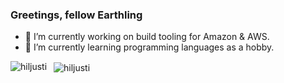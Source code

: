 ### Greetings, fellow Earthling

- 🔭 I’m currently working on build tooling for Amazon & AWS.
- 🌱 I’m currently learning programming languages as a hobby.

<p>
  <img src="https://github-readme-stats.vercel.app/api/top-langs?username=hiljusti&show_icons=true&theme=dark&locale=en&layout=compact"
       align="left"
       alt="hiljusti" />
  &nbsp;
  <img src="https://github-readme-stats.vercel.app/api?username=hiljusti&show_icons=true&theme=dark&locale=en"
       align="center"
       alt="hiljusti" />
</p>

<!--
**hiljusti/hiljusti** is a ✨ _special_ ✨ repository because its `README.md` (this file) appears on your GitHub profile.

Here are some ideas to get you started:

- 🔭 I’m currently working on ...
- 🌱 I’m currently learning ...
- 👯 I’m looking to collaborate on ...
- 🤔 I’m looking for help with ...
- 💬 Ask me about ...
- 📫 How to reach me: ...
- 😄 Pronouns: ...
- ⚡ Fun fact: ...
-->
